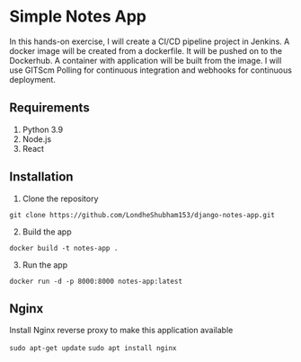 # Simple Notes App
In this hands-on exercise, I will create a CI/CD pipeline project in Jenkins. A docker image will be created from a dockerfile. It will be pushed on to the Dockerhub. A container with application will be built from the image. I will use GITScm Polling for continuous integration and webhooks for continuous deployment.   

## Requirements
1. Python 3.9
2. Node.js
3. React

## Installation
1. Clone the repository
```
git clone https://github.com/LondheShubham153/django-notes-app.git
```

2. Build the app
```
docker build -t notes-app .
```

3. Run the app
```
docker run -d -p 8000:8000 notes-app:latest
```

## Nginx

Install Nginx reverse proxy to make this application available

`sudo apt-get update`
`sudo apt install nginx`
